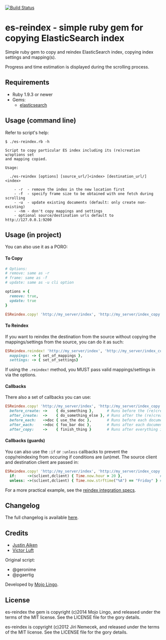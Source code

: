 [![Build Status](https://travis-ci.org/mojolingo/es-reindex.svg)](https://travis-ci.org/mojolingo/es-reindex)

# es-reindex - simple ruby gem for copying ElasticSearch index

Simple ruby gem to copy and reindex ElasticSearch index,
copying index settings and mapping(s).

Progress and time estimation is displayed during the scrolling process.

## Requirements

- Ruby 1.9.3 or newer
- Gems:
  - [elasticsearch](https://github.com/elasticsearch/elasticsearch-ruby)

## Usage (command line)

Refer to script's help:

```
$ ./es-reindex.rb -h

Script to copy particular ES index including its (re)creation w/options set
and mapping copied.

Usage:

  ./es-reindex [options] [source_url/]<index> [destination_url/]<index>

    - -r  - remove the index in the new location first
    - -f  - specify frame size to be obtained with one fetch during scrolling
    - -u  - update existing documents (default: only create non-existing)
    - -nm - don't copy mappings and settings
    - optional source/destination urls default to http://127.0.0.1:9200
```

## Usage (in project)

You can also use it as a PORO:

#### To Copy

```ruby
# Options:
# remove: same as -r
# frame: same as -f
# update: same as -u cli option

options = {
  remove: true,
  update: true
}

ESReindex.copy! 'http://my_server/index', 'http://my_server/index_copy', options
```

#### To Reindex

If you want to reindex the destination from the source without copying the mappings/settings from the source, you can do it as such:

```ruby
ESReindex.reindex! 'http://my_server/index', 'http://my_server/index_copy',
  mappings: -> { set_of_mappings },
  settings: -> { set_of_settings}
```

If using the `.reindex!` method, you MUST pass valid mappings/settings in via the options.

#### Callbacks
There also a set of callbacks you can use:

```ruby
ESReindex.copy! 'http://my_server/index', 'http://my_server/index_copy',
  before_create: ->    { do_something },      # Runs before the (re)creation of the destination index
  after_create:  ->    { do_something_else }, # Runs after the (re)creation of the destinatino index
  before_each:   ->doc { use_the doc },       # Runs before each document is copied
  after_each:    ->doc { foo_bar doc },       # Runs after each document is copied
  after_copy:    ->    { finish_thing }       # Runs after everything is copied over
```

#### Callbacks (guards)

You can also use the `:if` or `:unless` callbacks to prevent the copy/reindexing from occuring if conditions are (un)met.  The source client and destination client are passed in:

```ruby
ESReindex.copy! 'http://my_server/index', 'http://my_server/index_copy',
  if:     ->(sclient,dclient) { Time.now.hour > 20 },                 # Only copy the indexes if it's after 8pm
  unless: ->(sclient,dclient) { Time.now.strftime("%A") == "Friday" } # Never copy on Fridays
```

For a more practical example, see the [reindex integration specs](spec/integration/reindex_spec.rb).

## Changelog

The full changelog is available [here](CHANGELOG.markdown).

## Credits

- [Justin Aiken](https://github.com/JustinAiken)
- [Victor Luft](https://github.com/victorluft)

Original script:
  - @geronime
  - @pgaertig

Developed by [Mojo Lingo](http://mojolingo.com).

## License
es-reindex the gem is copyright (c)2014 Mojo Lingo, and released under the terms
of the MIT license. See the LICENSE file for the gory details.

es-reindex is copyright (c)2012 Jiri Nemecek, and released under the terms
of the MIT license. See the LICENSE file for the gory details.
